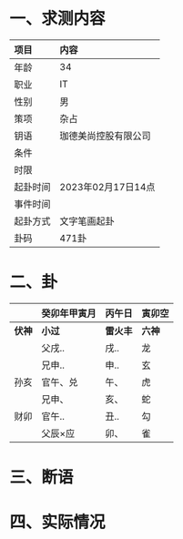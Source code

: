 # 一、求测内容
|项目|内容|
|:-|:-|
|年龄|34|
|职业|IT|
|性别|男|
|策项|杂占|
|钥语|珈德美尚控股有限公司|
|条件||
|时限||
|起卦时间|2023年02月17日14点|
|事件时间||
|起卦方式|文字笔画起卦|
|卦码|471卦|

# 二、卦
||癸卯年甲寅月|丙午日|寅卯空|
|:-|:-|:-|:-|
|**伏神**|**小过**|**雷火丰**|**六神**|
||父戌..|戌..|龙|
||兄申..|申..|玄|
|孙亥|官午、兑|午、|虎|
||兄申、|亥、|蛇|
|财卯|官午..|丑..|勾|
||父辰×应|卯、|雀|


# 三、断语

# 四、实际情况
